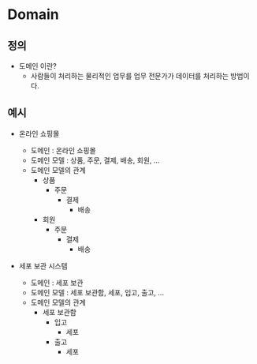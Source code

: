 # Domain

## 정의

* 도메인 이란?
  * 사람들이 처리하는 물리적인 업무를 업무 전문가가 데이터를 처리하는 방법이다.

## 예시

* 온라인 쇼핑몰
  * 도메인 : 온라인 쇼핑몰
  * 도메인 모델 : 상품, 주문, 결제, 배송, 회원, ...
  * 도메인 모델의 관계
    * 상품
      * 주문
        * 결제
          * 배송
    * 회원
      * 주문
        * 결제
          * 배송

* 세포 보관 시스템
  * 도메인 : 세포 보관
  * 도메인 모델 : 세포 보관함, 세포, 입고, 출고, ...
  * 도메인 모델의 관계
    * 세포 보관함
      * 입고
        * 세포
      * 출고
        * 세포
